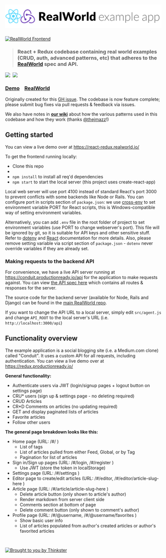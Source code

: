 # ![React + Redux Example App](project-logo.png)


[![RealWorld Frontend](https://img.shields.io/badge/realworld-frontend-%23783578.svg)](http://realworld.io)


> ### React + Redux codebase containing real world examples (CRUD, auth, advanced patterns, etc) that adheres to the [RealWorld](https://github.com/gothinkster/realworld-example-apps) spec and API.

<a href="https://stackblitz.com/edit/react-redux-realworld" target="_blank"><img width="187" src="https://github.com/gothinkster/realworld/blob/master/media/edit_on_blitz.png?raw=true" /></a>&nbsp;&nbsp;<a href="https://thinkster.io/tutorials/build-a-real-world-react-redux-application" target="_blank"><img width="384" src="https://raw.githubusercontent.com/gothinkster/realworld/master/media/learn-btn-hr.png" /></a>  

### [Demo](https://react-redux.realworld.io)&nbsp;&nbsp;&nbsp;&nbsp;[RealWorld](https://github.com/gothinkster/realworld)

Originally created for this [GH issue](https://github.com/reactjs/redux/issues/1353). The codebase is now feature complete; please submit bug fixes via pull requests & feedback via issues.

We also have notes in [**our wiki**](https://github.com/gothinkster/react-redux-realworld-example-app/wiki) about how the various patterns used in this codebase and how they work (thanks [@thejmazz](https://github.com/thejmazz)!)
## Getting started

You can view a live demo over at https://react-redux.realworld.io/

To get the frontend running locally:


- Clone this repo
- 
- `npm install` to install all req'd dependencies
- `npm start` to start the local server (this project uses create-react-app)

Local web server will use port 4100 instead of standard React's port 3000 to prevent conflicts with some backends like Node or Rails. You can configure port in scripts section of `package.json`: we use [cross-env](https://github.com/kentcdodds/cross-env) to set environment variable PORT for React scripts, this is Windows-compatible way of setting environment variables.
 
Alternatively, you can add `.env` file in the root folder of project to set environment variables (use PORT to change webserver's port). This file will be ignored by git, so it is suitable for API keys and other sensitive stuff. Refer to [dotenv](https://github.com/motdotla/dotenv) and [React](https://github.com/facebookincubator/create-react-app/blob/master/packages/react-scripts/template/README.md#adding-development-environment-variables-in-env) documentation for more details. Also, please remove setting variable via script section of `package.json` - `dotenv` never override variables if they are already set.  

### Making requests to the backend API

For convenience, we have a live API server running at https://conduit.productionready.io/api for the application to make requests against. You can view [the API spec here](https://github.com/GoThinkster/productionready/blob/master/api) which contains all routes & responses for the server.

The source code for the backend server (available for Node, Rails and Django) can be found in the [main RealWorld repo](https://github.com/gothinkster/realworld).

If you want to change the API URL to a local server, simply edit `src/agent.js` and change `API_ROOT` to the local server's URL (i.e. `http://localhost:3000/api`)


## Functionality overview

The example application is a social blogging site (i.e. a Medium.com clone) called "Conduit". It uses a custom API for all requests, including authentication. You can view a live demo over at https://redux.productionready.io/

**General functionality:**

- Authenticate users via JWT (login/signup pages + logout button on settings page)
- CRU* users (sign up & settings page - no deleting required)
- CRUD Articles
- CR*D Comments on articles (no updating required)
- GET and display paginated lists of articles
- Favorite articles
- Follow other users

**The general page breakdown looks like this:**

- Home page (URL: /#/ )
    - List of tags 
    - List of articles pulled from either Feed, Global, or by Tag
    - Pagination for list of articles
- Sign in/Sign up pages (URL: /#/login, /#/register )
    - Use JWT (store the token in localStorage)
- Settings page (URL: /#/settings )
- Editor page to create/edit articles (URL: /#/editor, /#/editor/article-slug-here )
- Article page (URL: /#/article/article-slug-here )
    - Delete article button (only shown to article's author)
    - Render markdown from server client side
    - Comments section at bottom of page
    - Delete comment button (only shown to comment's author)
- Profile page (URL: /#/@username, /#/@username/favorites )
    - Show basic user info
    - List of articles populated from author's created articles or author's favorited articles

<br />

[![Brought to you by Thinkster](https://raw.githubusercontent.com/gothinkster/realworld/master/media/end.png)](https://thinkster.io)
